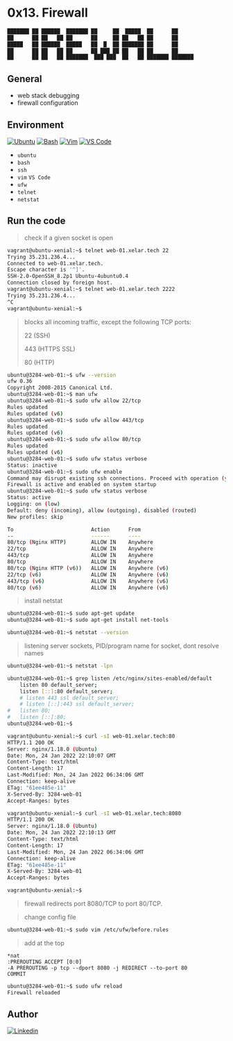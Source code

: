 # 0x13. Firewall

```bash
███████ ██ ██████  ███████ ██     ██  █████  ██      ██ 
██      ██ ██   ██ ██      ██     ██ ██   ██ ██      ██ 
█████   ██ ██████  █████   ██  █  ██ ███████ ██      ██ 
██      ██ ██   ██ ██      ██ ███ ██ ██   ██ ██      ██ 
██      ██ ██   ██ ███████  ███ ███  ██   ██ ███████ ███████ 
```

## General

* web stack debugging
* firewall configuration

## Environment

<!-- ubuntu -->
[![Ubuntu](https://img.shields.io/static/v1?label=&message=Ubuntu&color=E95420&logo=Ubuntu&logoColor=E95420&labelColor=2F333A)](https://ubuntu.com/) <!-- bash -->
[![Bash](https://img.shields.io/static/v1?label=&message=GNU%20Bash&color=4EAA25&logo=GNU%20Bash&logoColor=4EAA25&labelColor=2F333A)](https://www.gnu.org/software/bash/) <!-- vim -->
[![Vim](https://img.shields.io/static/v1?label=&message=Vim&color=019733&logo=Vim&logoColor=019733&labelColor=2F333A)](https://www.vim.org/) <!-- vs code -->
[![VS Code](https://img.shields.io/static/v1?label=&message=Visual%20Studio%20Code&color=5C2D91&logo=Visual%20Studio%20Code&logoColor=5C2D91&labelColor=2F333A)](https://code.visualstudio.com/)

* ``ubuntu``
* ``bash``
* ``ssh``
* ``vim`` ``VS Code``
* ``ufw``
* ``telnet``
* ``netstat``

## Run the code

> check if a given socket is open

```bash
vagrant@ubuntu-xenial:~$ telnet web-01.xelar.tech 22
Trying 35.231.236.4...
Connected to web-01.xelar.tech.
Escape character is '^]'.
SSH-2.0-OpenSSH_8.2p1 Ubuntu-4ubuntu0.4
Connection closed by foreign host.
vagrant@ubuntu-xenial:~$ telnet web-01.xelar.tech 2222
Trying 35.231.236.4...
^C
vagrant@ubuntu-xenial:~$

```

> blocks all incoming traffic, except the following TCP ports:
>
> 22 (SSH)
>
> 443 (HTTPS SSL)
>
> 80 (HTTP)
>

```bash
ubuntu@3284-web-01:~$ ufw --version
ufw 0.36
Copyright 2008-2015 Canonical Ltd.
ubuntu@3284-web-01:~$ man ufw
ubuntu@3284-web-01:~$ sudo ufw allow 22/tcp
Rules updated
Rules updated (v6)
ubuntu@3284-web-01:~$ sudo ufw allow 443/tcp
Rules updated
Rules updated (v6)
ubuntu@3284-web-01:~$ sudo ufw allow 80/tcp
Rules updated
Rules updated (v6)
ubuntu@3284-web-01:~$ sudo ufw status verbose
Status: inactive
ubuntu@3284-web-01:~$ sudo ufw enable
Command may disrupt existing ssh connections. Proceed with operation (y|n)? y
Firewall is active and enabled on system startup
ubuntu@3284-web-01:~$ sudo ufw status verbose
Status: active
Logging: on (low)
Default: deny (incoming), allow (outgoing), disabled (routed)
New profiles: skip

To                         Action      From
--                         ------      ----
80/tcp (Nginx HTTP)        ALLOW IN    Anywhere
22/tcp                     ALLOW IN    Anywhere
443/tcp                    ALLOW IN    Anywhere
80/tcp                     ALLOW IN    Anywhere
80/tcp (Nginx HTTP (v6))   ALLOW IN    Anywhere (v6)
22/tcp (v6)                ALLOW IN    Anywhere (v6)
443/tcp (v6)               ALLOW IN    Anywhere (v6)
80/tcp (v6)                ALLOW IN    Anywhere (v6)
```

> install netstat

```bash
ubuntu@3284-web-01:~$ sudo apt-get update
ubuntu@3284-web-01:~$ sudo apt-get install net-tools
```

```bash
ubuntu@3284-web-01:~$ netstat --version
```

> listening server sockets, PID/program name for socket, dont resolve names

```bash
ubuntu@3284-web-01:~$ netstat -lpn
```
```bash
ubuntu@3284-web-01:~$ grep listen /etc/nginx/sites-enabled/default
	listen 80 default_server;
	listen [::]:80 default_server;
	# listen 443 ssl default_server;
	# listen [::]:443 ssl default_server;
#	listen 80;
#	listen [::]:80;
ubuntu@3284-web-01:~$
```

```bash
vagrant@ubuntu-xenial:~$ curl -sI web-01.xelar.tech:80
HTTP/1.1 200 OK
Server: nginx/1.18.0 (Ubuntu)
Date: Mon, 24 Jan 2022 22:10:07 GMT
Content-Type: text/html
Content-Length: 17
Last-Modified: Mon, 24 Jan 2022 06:34:06 GMT
Connection: keep-alive
ETag: "61ee485e-11"
X-Served-By: 3284-web-01
Accept-Ranges: bytes

vagrant@ubuntu-xenial:~$ curl -sI web-01.xelar.tech:8080
HTTP/1.1 200 OK
Server: nginx/1.18.0 (Ubuntu)
Date: Mon, 24 Jan 2022 22:10:13 GMT
Content-Type: text/html
Content-Length: 17
Last-Modified: Mon, 24 Jan 2022 06:34:06 GMT
Connection: keep-alive
ETag: "61ee485e-11"
X-Served-By: 3284-web-01
Accept-Ranges: bytes

vagrant@ubuntu-xenial:~$
```

> firewall redirects port 8080/TCP to port 80/TCP.

> change config file

```bash
ubuntu@3284-web-01:~$ sudo vim /etc/ufw/before.rules
```

> add at the top

```
*nat
:PREROUTING ACCEPT [0:0]
-A PREROUTING -p tcp --dport 8080 -j REDIRECT --to-port 80
COMMIT
```

```bash
ubuntu@3284-web-01:~$ sudo ufw reload
Firewall reloaded
```
## Author
[![Linkedin](https://img.shields.io/badge/LinkedIn-+27K-blue?style=social&logo=linkedin)](https://www.linkedin.com/in/emmanuel-sanusi-r-engr-mba-beng-bida%C2%AE-fmva%C2%AE-clssbb-a418687b/)
